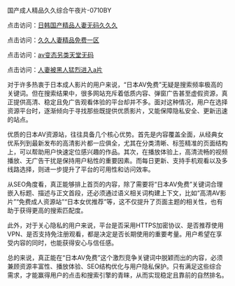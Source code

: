 国产成人精品久久综合午夜片-0710BY

点击访问：<a href="https://heiliaowzu4ur.pages.dev">日韩国产精品人妻无码久久久</a>

点击访问：<a href="https://heiliaozj3tjd.pages.dev">久久人妻精品免费一区</a>

点击访问：<a href="https://heiliaoe8ajia.pages.dev">av变态另类天堂无码</a>

点击访问：<a href="https://heiliaoxqkkct.pages.dev">人妻被黑人猛烈进入a片</a>

对于许多热衷于日本成人影片的用户来说，“日本AV免费”无疑是搜索频率极高的关键词。但在搜索结果中，很多网站充斥着低质内容、弹窗广告甚至虚假资源，真正提供高清、稳定且免广告观看体验的平台却并不多。面对这种情况，用户在选择资源平台时，逐渐倾向于寻找那些既提供优质影片，又能保障隐私安全、更新迅速的站点。

优质的日本AV资源站，往往具备几个核心优势。首先是内容覆盖全面，从经典女优系列到最新发布的高清影片都一应俱全，尤其在分类清晰、标签精准的页面结构上，可以帮助用户快速定位感兴趣的作品。其次，在播放体验上，高清流畅的视频播放、无广告干扰是保持用户粘性的重要因素。而每日更新、支持手机观看以及多线路选择，则进一步提升了平台的可用性和访问效率。

从SEO角度看，真正能够排上首页的内容，除了需要将“日本AV免费”关键词合理嵌入标题、描述与正文首段，还必须通过语义相关词构建上下文，比如“高清AV影片”“免费成人资源站”“日本女优推荐”等，这不仅提升了页面主题的相关性，也有助于获得更高的搜索匹配度。

此外，对于关心隐私的用户来说，平台是否采用HTTPS加密协议、是否推荐使用VPN、是否支持免注册观看，都是决定是否长期使用的重要考量。用户希望在享受内容的同时，也能获得安心与信任感。

总的来说，真正能在“日本AV免费”这个激烈竞争关键词中脱颖而出的内容，必须兼顾资源丰富性、播放体验、SEO结构优化与用户隐私保护。只有满足这些综合需求，才能赢得用户的点击和搜索引擎的青睐，从而实现稳定且靠前的自然排名。


<span style="display:none;">[Canonical link]( https://github.com/ribenyi1021/918286 ）</span>
